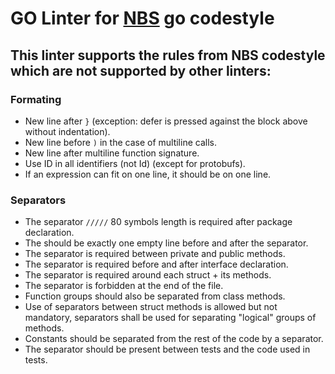 # GO Linter for [NBS](https://github.com/ydb-platform/nbs) go codestyle

## This linter supports the rules from NBS codestyle which are not supported by other linters:

### Formating
- New line after `}` (exception: defer is pressed against the block above without indentation).
- New line before `)` in the case of multiline calls.
- New line after multiline function signature.
- Use ID in all identifiers (not Id) (except for protobufs).
- If an expression can fit on one line, it should be on one line.

### Separators
- The separator `/////` 80 symbols length is required after package declaration.
- The should be exactly one empty line before and after the separator.
- The separator is required between private and public methods.
- The separator is required before and after interface declaration.
- The separator is required around each struct + its methods.
- The separator is forbidden at the end of the file.
- Function groups should also be separated from class methods.
- Use of separators between struct methods is allowed but not mandatory, separators shall be used for separating "logical" groups of methods.
- Constants should be separated from the rest of the code by a separator.
- The separator should be present between tests and the code used in tests.
